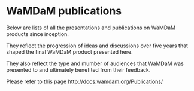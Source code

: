 # WaMDaM publications  
Below are lists of all the presentations and publications on WaMDaM products since inception.  

They reflect the progression of ideas and discussions over five years that shaped the final WaMDaM product presented here.  

They also reflect the type and mumber of audiences that WaMDaM was presented to and ultimately benefited from their feedback.    
  
  Please refer to this page 
 http://docs.wamdam.org/Publications/
